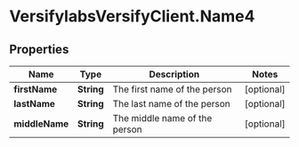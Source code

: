 # VersifylabsVersifyClient.Name4

## Properties

Name | Type | Description | Notes
------------ | ------------- | ------------- | -------------
**firstName** | **String** | The first name of the person | [optional] 
**lastName** | **String** | The last name of the person | [optional] 
**middleName** | **String** | The middle name of the person | [optional] 


